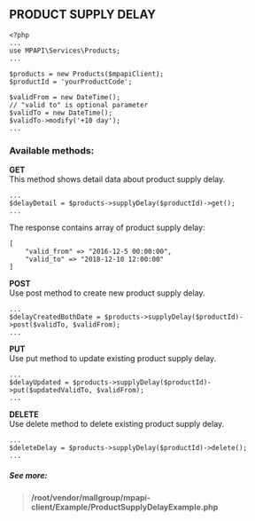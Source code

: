 ## PRODUCT SUPPLY DELAY
```
<?php 
...
use MPAPI\Services\Products;
...

$products = new Products($mpapiClient);
$productId = 'yourProductCode';

$validFrom = new DateTime();
// "valid to" is optional parameter
$validTo = new DateTime();
$validTo->modify('+10 day');
...
``` 

### Available methods:
**GET**  
This method shows detail data about product supply delay.
```
...
$delayDetail = $products->supplyDelay($productId)->get();
...
``` 
The response contains array of product supply delay:
```
[
    "valid_from" => "2016-12-5 00:00:00",
    "valid_to" => "2018-12-10 12:00:00"
]
```

**POST**  
Use post method to create new product supply delay.
```
...
$delayCreatedBothDate = $products->supplyDelay($productId)->post($validTo, $validFrom);
...
``` 

**PUT**  
Use put method to update existing product supply delay.
```
...
$delayUpdated = $products->supplyDelay($productId)->put($updatedValidTo, $validFrom);
...
``` 

**DELETE**  
Use delete method to delete existing product supply delay.
```
...
$deleteDelay = $products->supplyDelay($productId)->delete();
...
``` 


##### See more:
> **/root/vendor/mallgroup/mpapi-client/Example/ProductSupplyDelayExample.php**